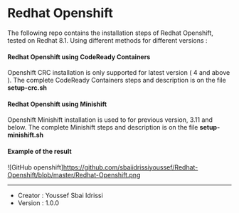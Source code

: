 # Redhat Openshift

The following repo contains the installation steps of Redhat Openshift, tested on Redhat 8.1.
Using different methods for different versions : 

#### Redhat Openshift using CodeReady Containers
Openshift CRC installation is only supported for latest version ( 4 and above ). The complete CodeReady Containers steps and description is on the file **setup-crc.sh**  

#### Redhat Openshift using Minishift
Openshift Minishift installation is used to for previous version, 3.11 and below. The complete Minishift steps and description is on the file **setup-minishift.sh** 

#### Example of the result
![GitHub openshift]https://github.com/sbaiidrissiyoussef/Redhat-Openshift/blob/master/Redhat-Openshift.png

******************************
* Creator : Youssef Sbai Idrissi
* Version : 1.0.0
